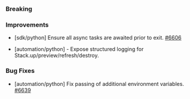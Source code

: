 ### Breaking


### Improvements

- [sdk/python] Ensure all async tasks are awaited prior to exit.
  [#6606](https://github.com/pulumi/pulumi/pull/6606)

- [automation/python] - Expose structured logging for Stack.up/preview/refresh/destroy.

### Bug Fixes

- [automation/python] Fix passing of additional environment variables.
  [#6639](https://github.com/pulumi/pulumi/pull/6639)
